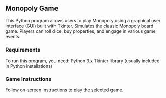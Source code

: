 ## Monopoly Game
This Python program allows users to play Monopoly using a graphical user interface (GUI) built with Tkinter.
Simulates the classic Monopoly board game.
Players can roll dice, buy properties, and engage in various game events.

### Requirements
To run this program, you need:
Python 3.x
Tkinter library (usually included in Python installations)

### Game Instructions
Follow on-screen instructions to play the selected game.
